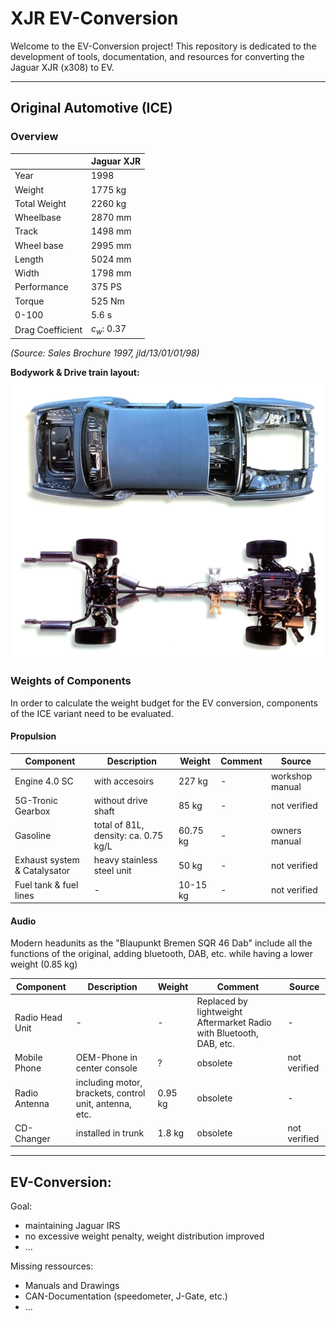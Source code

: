 # XJR EV-Conversion
Welcome to the EV-Conversion project! 
This repository is dedicated to the development of tools, documentation, and resources for converting the Jaguar XJR (x308) to EV.
___
## Original Automotive (ICE)
### Overview
|             | Jaguar XJR |
| ----------- | ---------- |
| Year        | 1998       |
| Weight      | 1775 kg    |
| Total Weight      | 2260 kg    |
| Wheelbase   | 2870 mm    |
| Track       | 1498 mm    |
| Wheel base       | 2995 mm    |
| Length       | 5024 mm    |
| Width       | 1798 mm    |
| Performance | 375 PS     |
| Torque      | 525 Nm     |
| 0-100       | 5.6 s      |
| Drag Coefficient      | $c_w$: 0.37      |

*(Source: Sales Brochure 1997, jld/13/01/01/98)*

**Bodywork & Drive train layout:**
![Layout](docs/jaguar/BodyAndDriveTrain.png)

### Weights of Components
In order to calculate the weight budget for the EV conversion, components of the ICE variant need to be evaluated. 

#### Propulsion

| Component            | Description | Weight | Comment | Source  |
| ----------- | ---------- |---------- | ----------  |----------  |
| Engine 4.0 SC        | with accesoirs     | 227 kg | -  | workshop manual  |
| 5G-Tronic Gearbox      | without drive shaft    | 85 kg | -  | not verified  |
| Gasoline     | total of 81L, density: ca. 0.75 kg/L      | 60.75 kg | -  |  owners manual  |
| Exhaust system & Catalysator     | heavy stainless steel unit     | 50 kg | -  | not verified  |
| Fuel tank & fuel lines     | -   | 10-15 kg | -  | not verified  |

#### Audio
Modern headunits as the "Blaupunkt Bremen SQR 46 Dab" include all the functions of the original, adding bluetooth, DAB, etc. while
having a lower weight (0.85 kg)

| Component            | Description | Weight | Comment | Source  |
| ----------- | ---------- |---------- | ----------  |----------  |
| Radio Head Unit       | -     | - | Replaced by lightweight Aftermarket Radio with Bluetooth, DAB, etc.  | -  |
| Mobile Phone     | OEM-Phone in center console    | ? | obsolete  | not verified  |
| Radio Antenna     | including motor, brackets, control unit, antenna, etc.      | 0.95 kg | obsolete  |  -  |
| CD-Changer     | installed in trunk  | 1.8 kg | obsolete  | not verified  |


___
## EV-Conversion: 

Goal: 
- maintaining Jaguar IRS
- no excessive weight penalty, weight distribution improved
- ...

Missing ressources:
- Manuals and Drawings
- CAN-Documentation (speedometer, J-Gate, etc.)
- ...



